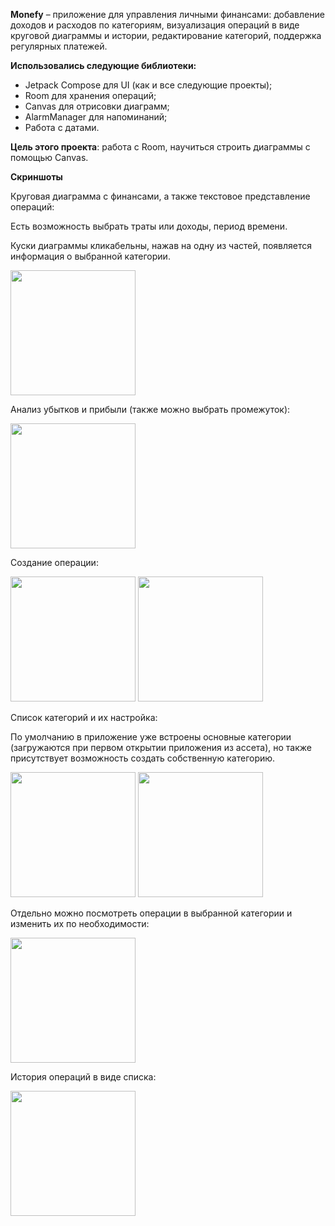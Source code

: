 **Monefy** – приложение для управления личными финансами: добавление доходов и расходов по категориям, визуализация операций в виде круговой диаграммы и истории, редактирование категорий, поддержка регулярных платежей. 

**Использовались следующие библиотеки:**

* Jetpack Compose для UI (как и все следующие проекты);
* Room для хранения операций;
* Canvas для отрисовки диаграмм;
* AlarmManager для напоминаний;
* Работа с датами.

**Цель этого проекта**: работа с Room, научиться строить диаграммы с помощью Canvas.

**Скриншоты**

Круговая диаграмма с финансами, а также текстовое представление операций:

Есть возможность выбрать траты или доходы, период времени.

Куски диаграммы кликабельны, нажав на одну из частей, появляется информация о выбранной категории.

<img src="https://github.com/user-attachments/assets/98706acb-2403-4f49-98ad-7605ef04a286" width="200" />

Анализ убытков и прибыли (также можно выбрать промежуток):

<img src="https://github.com/user-attachments/assets/69b4c6b7-a8ca-4137-8ec0-66a1d5928931" width="200" />

Создание операции:

<img src="https://github.com/user-attachments/assets/ee0820fa-6a58-41f2-b6e4-8ce693d2a2ed" width="200" />  <img src="https://github.com/user-attachments/assets/61b02e8c-d8e6-42ba-8523-7c8b7386d371" width="200" />

Список категорий и их настройка:

По умолчанию в приложение уже встроены основные категории (загружаются при первом открытии приложения из ассета), но также присутствует возможность создать собственную категорию. 

<img src="https://github.com/user-attachments/assets/5143d755-b882-4f95-8b88-9c9a342203fd" width="200" />  <img src="https://github.com/user-attachments/assets/5a3f02ab-507b-4590-acd1-4e0124ac2dad" width="200" />

Отдельно можно посмотреть операции в выбранной категории и изменить их по необходимости:

<img src="https://github.com/user-attachments/assets/79638a25-d597-456b-8cad-a5bc8e3212b5" width="200" />

История операций в виде списка:

<img src="https://github.com/user-attachments/assets/cad1fa18-ac58-4566-ba86-821e0459a0e9" width="200" />
